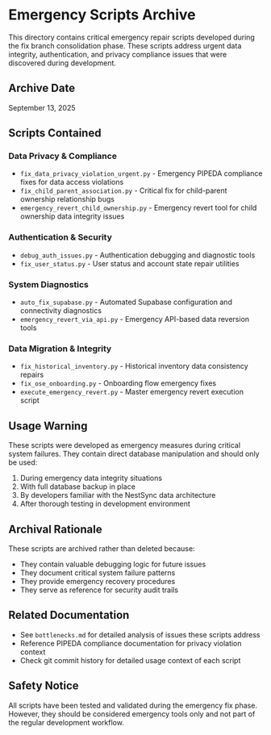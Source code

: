 # Emergency Scripts Archive

This directory contains critical emergency repair scripts developed during the fix branch consolidation phase. These scripts address urgent data integrity, authentication, and privacy compliance issues that were discovered during development.

## Archive Date
September 13, 2025

## Scripts Contained

### Data Privacy & Compliance
- `fix_data_privacy_violation_urgent.py` - Emergency PIPEDA compliance fixes for data access violations
- `fix_child_parent_association.py` - Critical fix for child-parent ownership relationship bugs
- `emergency_revert_child_ownership.py` - Emergency revert tool for child ownership data integrity issues

### Authentication & Security
- `debug_auth_issues.py` - Authentication debugging and diagnostic tools
- `fix_user_status.py` - User status and account state repair utilities

### System Diagnostics
- `auto_fix_supabase.py` - Automated Supabase configuration and connectivity diagnostics
- `emergency_revert_via_api.py` - Emergency API-based data reversion tools

### Data Migration & Integrity
- `fix_historical_inventory.py` - Historical inventory data consistency repairs
- `fix_ose_onboarding.py` - Onboarding flow emergency fixes
- `execute_emergency_revert.py` - Master emergency revert execution script

## Usage Warning
These scripts were developed as emergency measures during critical system failures. They contain direct database manipulation and should only be used:
1. During emergency data integrity situations
2. With full database backup in place
3. By developers familiar with the NestSync data architecture
4. After thorough testing in development environment

## Archival Rationale
These scripts are archived rather than deleted because:
- They contain valuable debugging logic for future issues
- They document critical system failure patterns
- They provide emergency recovery procedures
- They serve as reference for security audit trails

## Related Documentation
- See `bottlenecks.md` for detailed analysis of issues these scripts address
- Reference PIPEDA compliance documentation for privacy violation context
- Check git commit history for detailed usage context of each script

## Safety Notice
All scripts have been tested and validated during the emergency fix phase. However, they should be considered emergency tools only and not part of the regular development workflow.